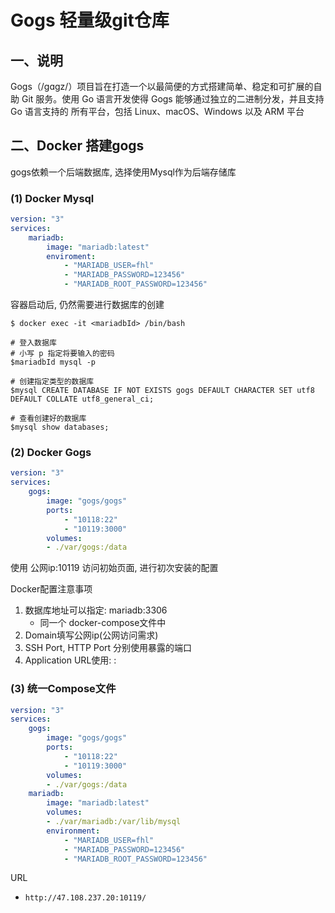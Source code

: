 # Gogs 轻量级git仓库

## 一、说明

Gogs（/gɑgz/）项目旨在打造一个以最简便的方式搭建简单、稳定和可扩展的自助 Git 服务。使用 Go 语言开发使得 Gogs 能够通过独立的二进制分发，并且支持 Go 语言支持的 所有平台，包括 Linux、macOS、Windows 以及 ARM 平台

## 二、Docker 搭建gogs

gogs依赖一个后端数据库, 选择使用Mysql作为后端存储库

### (1) Docker Mysql

```yml
version: "3"
services:   
    mariadb:
        image: "mariadb:latest"
        enviroment:
            - "MARIADB_USER=fhl"
            - "MARIADB_PASSWORD=123456"
            - "MARIADB_ROOT_PASSWORD=123456"
```
容器启动后, 仍然需要进行数据库的创建

```shell
$ docker exec -it <mariadbId> /bin/bash

# 登入数据库
# 小写 p 指定将要输入的密码
$mariadbId mysql -p

# 创建指定类型的数据库
$mysql CREATE DATABASE IF NOT EXISTS gogs DEFAULT CHARACTER SET utf8 DEFAULT COLLATE utf8_general_ci;

# 查看创建好的数据库
$mysql show databases;
```

### (2) Docker Gogs

```yml
version: "3"
services:   
    gogs:
        image: "gogs/gogs"
        ports:
            - "10118:22"
            - "10119:3000"
        volumes:
        - ./var/gogs:/data
```
使用 公网ip:10119 访问初始页面, 进行初次安装的配置

Docker配置注意事项

1. 数据库地址可以指定: mariadb:3306 
   - 同一个 docker-compose文件中
2. Domain填写公网ip(公网访问需求)
3. SSH Port, HTTP Port 分别使用暴露的端口
4. Application URL使用: <Domain>:<HTTP Port>

### (3) 统一Compose文件

```yml
version: "3"
services:   
    gogs:
        image: "gogs/gogs"
        ports:
            - "10118:22"
            - "10119:3000"
        volumes:
        - ./var/gogs:/data
    mariadb:
        image: "mariadb:latest"
        volumes:
        - ./var/mariadb:/var/lib/mysql 
        environment:
            - "MARIADB_USER=fhl"
            - "MARIADB_PASSWORD=123456"
            - "MARIADB_ROOT_PASSWORD=123456"
```

URL
   - `http://47.108.237.20:10119/`